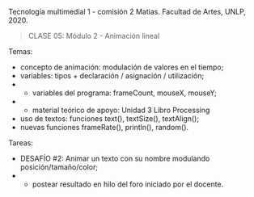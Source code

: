 Tecnología multimedial 1 - comisión 2 Matias. Facultad de Artes, UNLP, 2020.

> CLASE 05: Módulo 2 - Animación lineal

Temas:
- concepto de animación: modulación de valores en el tiempo;
- variables: tipos + declaración / asignación / utilización;
- - variables del programa: frameCount, mouseX, mouseY;
- - material teórico de apoyo: Unidad 3 Libro Processing
- uso de textos: funciones text(), textSize(), textAlign();
- nuevas funciones frameRate(), println(), random().


Tareas:
- DESAFÍO #2: Animar un texto con su nombre modulando posición/tamaño/color;
- - postear resultado en hilo del foro iniciado por el docente.
